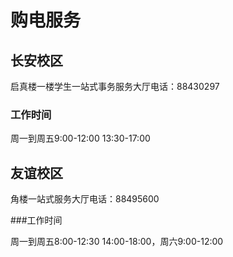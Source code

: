 # 购电服务

## 长安校区

启真楼一楼学生一站式事务服务大厅电话：88430297

### 工作时间

周一到周五9:00-12:00 13:30-17:00

## 友谊校区

角楼一站式服务大厅电话：88495600

###工作时间

周一到周五8:00-12:30 14:00-18:00，周六9:00-12:00